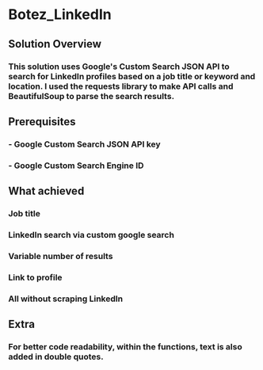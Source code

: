 # Botez_LinkedIn
## Solution Overview
### This solution uses Google's Custom Search JSON API to search for LinkedIn profiles based on a job title or keyword and location. I used the requests library to make API calls and BeautifulSoup to parse the search results.

## Prerequisites
### - Google Custom Search JSON API key
### - Google Custom Search Engine ID

## What achieved
### Job title
### LinkedIn search via custom google search
### Variable number of results
### Link to profile
### All without scraping LinkedIn

## Extra
### For better code readability, within the functions, text is also added in double quotes.
